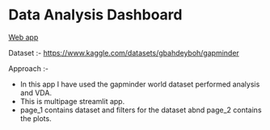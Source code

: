 # Data Analysis Dashboard

[Web app](https://pandeyajit282-streamlit-app-app-3q34m8.streamlit.app/)

Dataset :- https://www.kaggle.com/datasets/gbahdeyboh/gapminder

Approach :-
- In this app I have used the gapminder world dataset performed analysis and VDA.
- This is multipage streamlit app.
- page_1 contains dataset and filters for the dataset abnd page_2 contains the plots.

